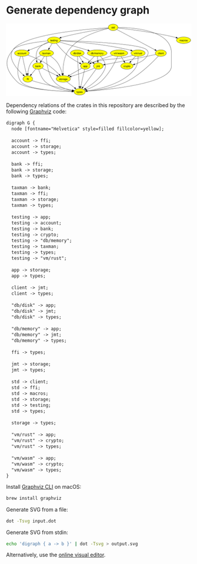 # Generate dependency graph

<div align="center">
  <img src="dependency.svg">
</div>

Dependency relations of the crates in this repository are described by the following [Graphviz](https://graphviz.org/) code:

```graphviz
digraph G {
  node [fontname="Helvetica" style=filled fillcolor=yellow];

  account -> ffi;
  account -> storage;
  account -> types;

  bank -> ffi;
  bank -> storage;
  bank -> types;

  taxman -> bank;
  taxman -> ffi;
  taxman -> storage;
  taxman -> types;

  testing -> app;
  testing -> account;
  testing -> bank;
  testing -> crypto;
  testing -> "db/memory";
  testing -> taxman;
  testing -> types;
  testing -> "vm/rust";

  app -> storage;
  app -> types;

  client -> jmt;
  client -> types;

  "db/disk" -> app;
  "db/disk" -> jmt;
  "db/disk" -> types;

  "db/memory" -> app;
  "db/memory" -> jmt;
  "db/memory" -> types;

  ffi -> types;

  jmt -> storage;
  jmt -> types;

  std -> client;
  std -> ffi;
  std -> macros;
  std -> storage;
  std -> testing;
  std -> types;

  storage -> types;

  "vm/rust" -> app;
  "vm/rust" -> crypto;
  "vm/rust" -> types;

  "vm/wasm" -> app;
  "vm/wasm" -> crypto;
  "vm/wasm" -> types;
}
```

Install [Graphviz CLI](https://formulae.brew.sh/formula/graphviz) on macOS:

```bash
brew install graphviz
```

Generate SVG from a file:

```bash
dot -Tsvg input.dot
```

Generate SVG from stdin:

```bash
echo 'digraph { a -> b }' | dot -Tsvg > output.svg
```

Alternatively, use the [online visual editor](http://magjac.com/graphviz-visual-editor/).

